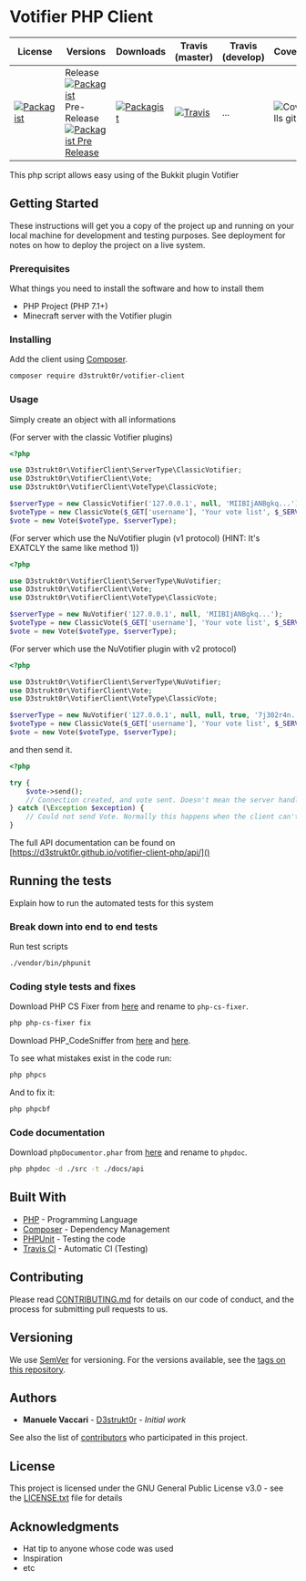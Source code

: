 # Votifier PHP Client

License | Versions | Downloads | Travis (master) | Travis (develop) | Coveralls | Scrutinizer | SensioLabs
--- | --- | --- | --- | --- | --- | --- | ---
[![Packagist](https://img.shields.io/packagist/l/d3strukt0r/votifier-client.svg)](https://github.com/D3strukt0r/votifier-client-php/blob/master/LICENSE) | Release<br />[![Packagist](https://img.shields.io/packagist/v/d3strukt0r/votifier-client.svg)](https://packagist.org/packages/d3strukt0r/votifier-client)<br />Pre-Release<br />[![Packagist Pre Release](https://img.shields.io/packagist/vpre/d3strukt0r/votifier-client.svg)](https://packagist.org/packages/d3strukt0r/votifier-client) | [![Packagist](https://img.shields.io/packagist/dt/d3strukt0r/votifier-client.svg)](https://packagist.org/packages/d3strukt0r/votifier-client) | [![Travis](https://img.shields.io/travis/D3strukt0r/votifier-client-php.svg)](https://travis-ci.org/D3strukt0r/votifier-client-php) | ... | ![Coveralls github](https://img.shields.io/coveralls/github/D3strukt0r/Votifier-PHP-Client) | [![Scrutinizer code quality (GitHub/Bitbucket)](https://img.shields.io/scrutinizer/quality/g/D3strukt0r/votifier-client-php.svg)](https://scrutinizer-ci.com/g/D3strukt0r/Votifier-PHP-Client/) | [![SymfonyInsight](https://insight.symfony.com/projects/6056fd3d-1c44-4fa9-981d-c99ba2192c0f/mini.svg)](https://insight.symfony.com/projects/6056fd3d-1c44-4fa9-981d-c99ba2192c0f)

This php script allows easy using of the Bukkit plugin Votifier

## Getting Started

These instructions will get you a copy of the project up and running on your local machine for development and testing purposes. See deployment for notes on how to deploy the project on a live system.

### Prerequisites

What things you need to install the software and how to install them

* PHP Project (PHP 7.1+)
* Minecraft server with the Votifier plugin

### Installing

Add the client using [Composer](http://getcomposer.org/).
```bash
composer require d3strukt0r/votifier-client
```

### Usage

Simply create an object with all informations

(For server with the classic Votifier plugins)
```php
<?php

use D3strukt0r\VotifierClient\ServerType\ClassicVotifier;
use D3strukt0r\VotifierClient\Vote;
use D3strukt0r\VotifierClient\VoteType\ClassicVote;

$serverType = new ClassicVotifier('127.0.0.1', null, 'MIIBIjANBgkq...');
$voteType = new ClassicVote($_GET['username'], 'Your vote list', $_SERVER['REMOTE_ADDR']);
$vote = new Vote($voteType, $serverType);
```

(For server which use the NuVotifier plugin (v1 protocol) (HINT: It's EXATCLY the same like method 1))
```php
<?php

use D3strukt0r\VotifierClient\ServerType\NuVotifier;
use D3strukt0r\VotifierClient\Vote;
use D3strukt0r\VotifierClient\VoteType\ClassicVote;

$serverType = new NuVotifier('127.0.0.1', null, 'MIIBIjANBgkq...');
$voteType = new ClassicVote($_GET['username'], 'Your vote list', $_SERVER['REMOTE_ADDR']);
$vote = new Vote($voteType, $serverType);
```

(For server which use the NuVotifier plugin with v2 protocol)
```php
<?php

use D3strukt0r\VotifierClient\ServerType\NuVotifier;
use D3strukt0r\VotifierClient\Vote;
use D3strukt0r\VotifierClient\VoteType\ClassicVote;

$serverType = new NuVotifier('127.0.0.1', null, null, true, '7j302r4n...');
$voteType = new ClassicVote($_GET['username'], 'Your vote list', $_SERVER['REMOTE_ADDR']);
$vote = new Vote($voteType, $serverType);
```

and then send it.
```php
<?php

try {
    $vote->send();
    // Connection created, and vote sent. Doesn't mean the server handled it correctly, but the client did.
} catch (\Exception $exception) {
    // Could not send Vote. Normally this happens when the client can't create a connection.
}
```

The full API documentation can be found on [https://d3strukt0r.github.io/votifier-client-php/api/]()

## Running the tests

Explain how to run the automated tests for this system

### Break down into end to end tests

Run test scripts

```bash
./vendor/bin/phpunit
```

### Coding style tests and fixes

Download PHP CS Fixer from [here](https://cs.symfony.com/download/php-cs-fixer-v2.phar) and rename to `php-cs-fixer`.

```bash
php php-cs-fixer fix
```

Download PHP_CodeSniffer from [here](https://squizlabs.github.io/PHP_CodeSniffer/phpcs.phar) and [here](https://squizlabs.github.io/PHP_CodeSniffer/phpcbf.phar).

To see what mistakes exist in the code run:

```bash
php phpcs
```

And to fix it:

```bash
php phpcbf
```

### Code documentation

Download `phpDocumentor.phar` from [here](http://phpdoc.org/phpDocumentor.phar) and rename to `phpdoc`.

```bash
php phpdoc -d ./src -t ./docs/api
```

## Built With

* [PHP](https://www.php.net/) - Programming Language
* [Composer](https://getcomposer.org/) - Dependency Management
* [PHPUnit](https://phpunit.de/) - Testing the code
* [Travis CI](https://travis-ci.com/) - Automatic CI (Testing)

## Contributing

Please read [CONTRIBUTING.md](CONTRIBUTING.md) for details on our code of conduct, and the process for submitting pull requests to us.

## Versioning

We use [SemVer](http://semver.org/) for versioning. For the versions available, see the [tags on this repository](https://github.com/D3strukt0r/votifier-client-php/tags). 

## Authors

* **Manuele Vaccari** - [D3strukt0r](https://github.com/D3strukt0r) - *Initial work*

See also the list of [contributors](https://github.com/D3strukt0r/votifier-client-php/contributors) who participated in this project.

## License

This project is licensed under the GNU General Public License v3.0 - see the [LICENSE.txt](LICENSE.txt) file for details

## Acknowledgments

* Hat tip to anyone whose code was used
* Inspiration
* etc
